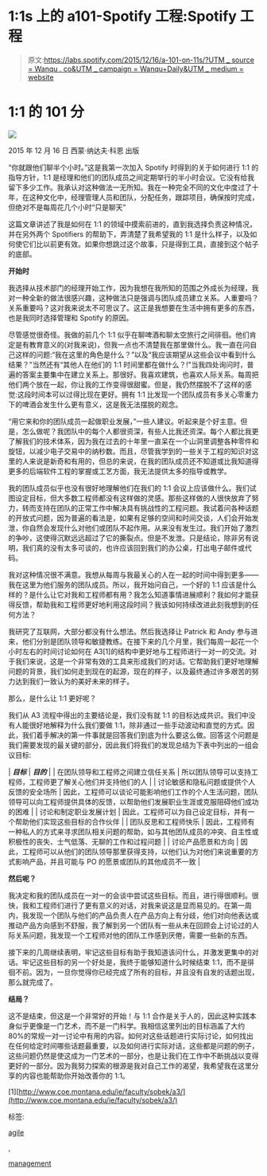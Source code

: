 # 1:1s 上的 a101-Spotify 工程:Spotify 工程

> 原文:[https://labs.spotify.com/2015/12/16/a-101-on-11s/?UTM _ source = Wanqu . co&UTM _ campaign = Wanqu+Daily&UTM _ medium = website](https://labs.spotify.com/2015/12/16/a-101-on-11s/?utm_source=wanqu.co&utm_campaign=Wanqu+Daily&utm_medium=website)

# 1:1 的 101 分

![](../Images/55ea483017cebbf7d90ea03bf474e87d.png)

2015 年 12 月 16 日 西蒙·纳达夫·科恩 出版

“你就跟他们聊半个小时。”这是我第一次加入 Spotify 时得到的关于如何进行 1:1 的指导方针，1:1 是经理和他们的团队成员之间定期举行的半小时会议。它没有给我留下多少工作。我承认对这种做法一无所知。我在一种完全不同的文化中度过了十年，在这种文化中，经理管理人员和团队，分配任务，跟踪项目，确保按时完成，但绝对不是每周花几个小时“只是聊天”

这篇文章讲述了我是如何在 1:1 的领域中摸索前进的，直到我选择负责这种情况，并在另外两个 Spotifiers 的帮助下，弄清楚了我希望我的 1:1 是什么样子，以及如何使它们比以前更有效。如果你想跳过这个故事，只是得到工具，直接到这个帖子的底部。

**开始时**

我选择从技术部门的经理开始工作，因为我想在我所知的范围之外成长为经理，我对一种全新的做法很感兴趣，这种做法只是强调与团队成员建立关系。人重要吗？关系重要吗？这对我来说太不可思议了。这正是我想要在生活中拥有更多的东西，也是我同时选择管理和 Spotify 的原因。

尽管感觉很奇怪。我做的前几个 1:1 似乎在聊啤酒和聊太空旅行之间徘徊。他们肯定是有教育意义的(对我来说)，但我一点也不清楚我在那里做什么。我一直在问自己这样的问题:“我在这里的角色是什么？”以及“我应该期望从这些会议中看到什么结果？”当然还有“其他人在他们的 1:1 时间里都在做什么？!"当我四处询问时，普遍的答案主要集中在建立关系上。那很好。我喜欢建筑，也喜欢人际关系。每周把他们两个放在一起，你让我的工作变得很甜蜜。但是，我仍然摆脱不了这样的感觉:这段时间本可以过得比现在更好。拥有 1:1 比发现一个团队成员有多关心零重力下的啤酒会发生什么更有意义，这是我无法摆脱的观念。

“用它来和你的团队成员一起做职业发展，”一些人建议。听起来是个好主意。但是，怎么做呢？我团队中的每个人都很资深，有些人比我还资深。每个人都比我更了解我们的技术体系，因为我在过去的十年里一直呆在一个山洞里调整各种零件和旋钮，以减少电子交易中的纳秒数。而且，尽管我学到的一些关于工程的知识对这里的人来说是新奇和有用的，但总的来说，在我的团队成员还不知道或比我知道得更多的后端软件工程的掌握或工艺方面，我无法提供太多的指导或教学。

我的团队成员似乎也没有很好地理解他们在我们的 1:1 会议上应该做什么。我们试图设定目标，但大多数工程师都没有这样做的灵感。那些这样做的人很快放弃了努力，转而支持在团队的正常工作中解决具有挑战性的工程问题。我试着问各种话题的开放式问题，因为普遍的看法是，如果有足够的空间和时间交谈，人们会开始发泄，你自然会发现什么对他们或团队不起作用。从来没有发生过。我们开始了激烈的争吵，这使得沉默远远超过了它的撕裂点。但是不发泄。只是结论，除非另有说明，我们真的没有太多可谈的，也许应该回到我们的办公桌，打出电子邮件或代码。

我对这种情况很不满意。我想从每周与我最关心的人在一起的时间中得到更多——我在这里为他们服务的团队成员。所以，我开始问自己，一个好的 1:1 应该是什么样的？是什么让它对我和工程师都有用？我怎么知道事情进展顺利？我如何才能获得反馈，帮助我和工程师更好地利用这段时间？我该如何持续改进此刻我想到的任何方法？

我研究了互联网，大部分都没有什么想法。然后我选择让 Patrick 和 Andy 参与进来，他们分别是团队领导和敏捷教练。在接下来的几个月里，我们每周一起花一个小时左右的时间讨论如何在 A3[1]的结构中更好地与工程师进行一对一的交流。对于我们来说，这是一个非常有效的工具来形成我们的对话。它帮助我们更好地理解问题的背景，我们如何走到现在的起源，现在的样子，以及最终通过许多艰苦的努力达到我们一致认为的美好未来的样子。

那么，是什么让 1:1 更好呢？

我们从 A3 流程中得出的主要结论是，我们没有就 1:1 的目标达成共识。我们中没有人能很好地解释为什么我们要做 1:1，除非通过一些手动波动和直觉的方式。因此，我们着手解决的第一件事就是回答我们到底为什么要这么做。回答这个问题是我们需要发现的最关键的部分，因此我们将我们的发现总结为下表中列出的一组会议目标:



| ***目标*** | ***目的*** |
| 在团队领导和工程师之间建立信任关系 | 所以团队领导可以支持工程师，工程师更了解关心他们并支持他们的人 |
| 讨论敏感和隐私问题或提供个人反馈的安全场所 | 因此，工程师可以谈论可能影响他们工作的个人生活问题，团队领导可以向工程师提供具体的反馈，以帮助他们发展职业生涯或克服阻碍他们成功的困难 |
| 讨论和制定职业发展计划 | 因此，工程师可以为自己设定目标，并有一个帮助他们实现这些目标的合作伙伴 |
| 团队反思和工程师快乐 | 因此，工程师有一种私人的方式来寻求团队相关问题的帮助，如与其他团队成员的冲突、自主性或积极性的丧失、士气低落、无聊的工作和过程问题 |
| 讨论产品愿景和方向 | 因此，工程师可以从他们的团队领导那里获得支持，以他们认为对他们来说重要的方式影响产品，并且可能与 PO 的愿景或团队的其他成员不一致 |



**然后呢？**

我决定和我的团队成员在一对一的会谈中尝试这些目标。而且，进行得很顺利。很快，我和工程师们进行了更有意义的对话，对我来说这是显而易见的。在第一周内，我发现一个团队与他们的产品负责人在产品方向上有分歧，他们对向他表达或推动产品方向感到不舒服，我了解到另一个团队有一些从未在回顾会上讨论过的人际关系问题，我发现一个工程师对他的团队工作感到厌倦，需要一些新的东西。

接下来的几周继续表明，牢记这些目标有助于我知道该问什么，并激发更集中的对话。牢记这些目标的另一个好处是，我终于能够知道什么时候结束 1:1，而不是徘徊不前。因为，一旦你觉得你已经完成了所有的目标，并且没有自发的话题出现，那么就完成了。

**结局？**

这不是结束，但这是一个非常好的开始！与 1:1 合作是关于人的，因此这种实践本身似乎更像是一门艺术，而不是一门科学。我相信这里列出的目标涵盖了大约 80%的常规一对一讨论中有用的内容。如何对这些话题进行实际讨论，如何找出在任何给定时间哪些话题最重要，以及如何进行实际对话，这些都是问题的例子，这些问题仍然是使这成为一门艺术的一部分，也是让我们在工作中不断挑战以变得更好的一部分。因为我努力探索的根源是我对自己工作的渴望，我希望我在这里分享的内容也能帮助你开始改善你的 1:1。

[1][http://www.coe.montana.edu/ie/faculty/sobek/a3/](http://www.coe.montana.edu/ie/faculty/sobek/a3/)

标签:

[agile](https://engineering.atspotify.com/tag/agile/)

,

[management](https://engineering.atspotify.com/tag/management/)